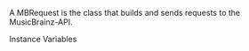 A MBRequest is the class that builds and sends requests to the MusicBrainz-API.

Instance Variables
